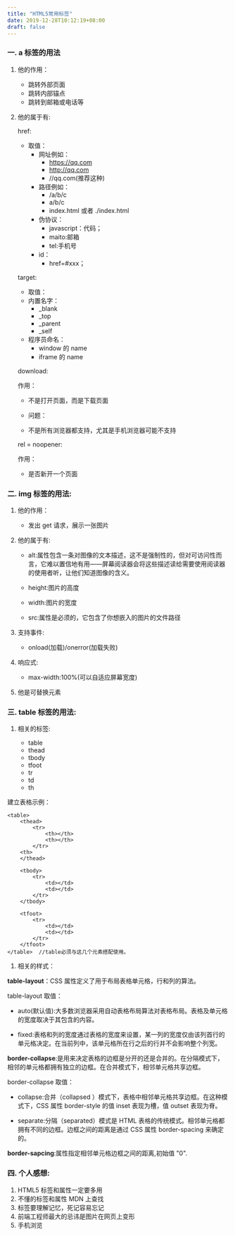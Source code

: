 ```yaml
---
title: "HTML5常用标签"
date: 2019-12-28T10:12:19+08:00
draft: false
---
```


### 一. a 标签的用法

1. 他的作用：

   - 跳转外部页面
   - 跳转内部锚点
   - 跳转到邮箱或电话等

2. 他的属于有:

   href:

   - 取值：
     - 网址例如：
       - https://qq.com
       - http://qq.com
       - //qq.com(推荐这种)
     - 路径例如：
       - /a/b/c
       - a/b/c
       - index.html 或者 ./index.html
     - 伪协议：
       - javascript：代码；
       - maito:邮箱
       - tel:手机号
     - id：
       - href=#xxx；

   target:

   - 取值：
   - 内置名字：
     - \_blank
     - \_top
     - \_parent
     - \_self
   - 程序员命名：
     - window 的 name
     - iframe 的 name

   download:

   作用：

   - 不是打开页面，而是下载页面

   - 问题：
   - 不是所有浏览器都支持，尤其是手机浏览器可能不支持

   rel = noopener:

   作用：

   - 是否新开一个页面

### 二. img 标签的用法:

1. 他的作用：

   - 发出 get 请求，展示一张图片

2. 他的属于有:

   - alt:属性包含一条对图像的文本描述，这不是强制性的，但对可访问性而言，它难以置信地有用——屏幕阅读器会将这些描述读给需要使用阅读器的使用者听，让他们知道图像的含义。

   * height:图片的高度

   * width:图片的宽度

   * src:属性是必须的，它包含了你想嵌入的图片的文件路径

3. 支持事件:

   - onload(加载)/onerror(加载失败)

4. 响应式:
   - max-width:100%(可以自适应屏幕宽度)
5. 他是可替换元素

### 三. table 标签的用法:

1. 相关的标签:

   - table
   - thead
   - tbody
   - tfoot
   - tr
   - td
   - th

建立表格示例：

```html5
<table>
    <thead>
        <tr>
            <th></th>
            <th></th>
        </tr>
    <th>
    </thead>

    <tbody>
        <tr>
            <td></td>
            <td></td>
        </tr>
    </tbody>

    <tfoot>
        <tr>
            <td></td>
            <td></td>
        </tr>
    </tfoot>
</table>  //table必须与这几个元素搭配使用。
```

1. 相关的样式：

**table-layout**：CSS 属性定义了用于布局表格单元格，行和列的算法。

table-layout 取值：

- auto(默认值):大多数浏览器采用自动表格布局算法对表格布局。表格及单元格的宽度取决于其包含的内容。

* fixed:表格和列的宽度通过表格的宽度来设置，某一列的宽度仅由该列首行的单元格决定。在当前列中，该单元格所在行之后的行并不会影响整个列宽。

**border-collapse**:是用来决定表格的边框是分开的还是合并的。在分隔模式下，相邻的单元格都拥有独立的边框。在合并模式下，相邻单元格共享边框。

border-collapse 取值：

- collapse:合并（collapsed ）模式下，表格中相邻单元格共享边框。在这种模式下，CSS 属性 border-style 的值 inset 表现为槽，值 outset 表现为脊。

* separate:分隔（separated）模式是 HTML 表格的传统模式。相邻单元格都拥有不同的边框。边框之间的距离是通过 CSS 属性 border-spacing 来确定的。

**border-sapcing**:属性指定相邻单元格边框之间的距离,初始值 "0".

### 四. 个人感想:

1. HTML5 标签和属性一定要多用
2. 不懂的标签和属性 MDN 上查找
3. 标签要理解记忆，死记容易忘记
4. 前端工程师最大的忌讳是图片在网页上变形
5. 手机浏览<meta name="viewport" content="width=device-width, initial-scale=1.0, minimum-scale=1.0, maximum-scale=1.0, user-scalable=no">
